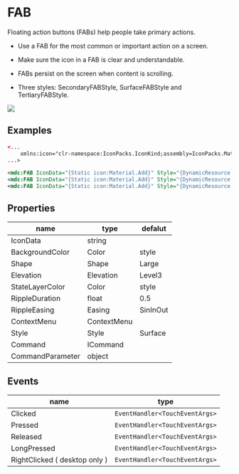 # FAB

Floating action buttons (FABs) help people take primary actions.



- Use a FAB for the most common or important action on a screen.

- Make sure the icon in a FAB is clear and understandable.

- FABs persist on the screen when content is scrolling.

- Three styles: SecondaryFABStyle, SurfaceFABStyle and TertiaryFABStyle.

  

![](/assets/FABs.png)



## Examples

```xml
<...
	xmlns:icon="clr-namespace:IconPacks.IconKind;assembly=IconPacks.Material"
...>

<mdc:FAB IconData="{Static icon:Material.Add}" Style="{DynamicResource SecondaryFABStyle}" />
<mdc:FAB IconData="{Static icon:Material.Add}" Style="{DynamicResource SurfaceFABStyle}" />
<mdc:FAB IconData="{Static icon:Material.Add}" Style="{DynamicResource TertiaryFABStyle}" />
```



## Properties

| name                             | type        | defalut |
| -------------------------------- | ----------- | ------- |
| IconData                         | string      |         |
| BackgroundColor                  | Color       | style   |
| Shape                            | Shape       | Large   |
| Elevation                        | Elevation         | Level3   |
| StateLayerColor                      | Color       | style   |
| RippleDuration   | float       | 0.5      |
| RippleEasing     | Easing      | SinInOut |
| ContextMenu                      | ContextMenu |         |
| Style                            | Style       | Surface  |
| Command                          | ICommand    |         |
| CommandParameter                 | object      |         |



## Events

| name                        | type                           |
| --------------------------- | ------------------------------ |
| Clicked                     | `EventHandler<TouchEventArgs>` |
| Pressed                     | `EventHandler<TouchEventArgs>` |
| Released                    | `EventHandler<TouchEventArgs>` |
| LongPressed                 | `EventHandler<TouchEventArgs>` |
| RightClicked ( desktop only ) | `EventHandler<TouchEventArgs>` |